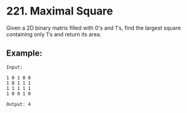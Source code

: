 # 221. Maximal Square

Given a 2D binary matrix filled with 0's and 1's, find the largest square containing only 1's and return its area.

## Example:

```
Input: 

1 0 1 0 0
1 0 1 1 1
1 1 1 1 1
1 0 0 1 0

Output: 4
```